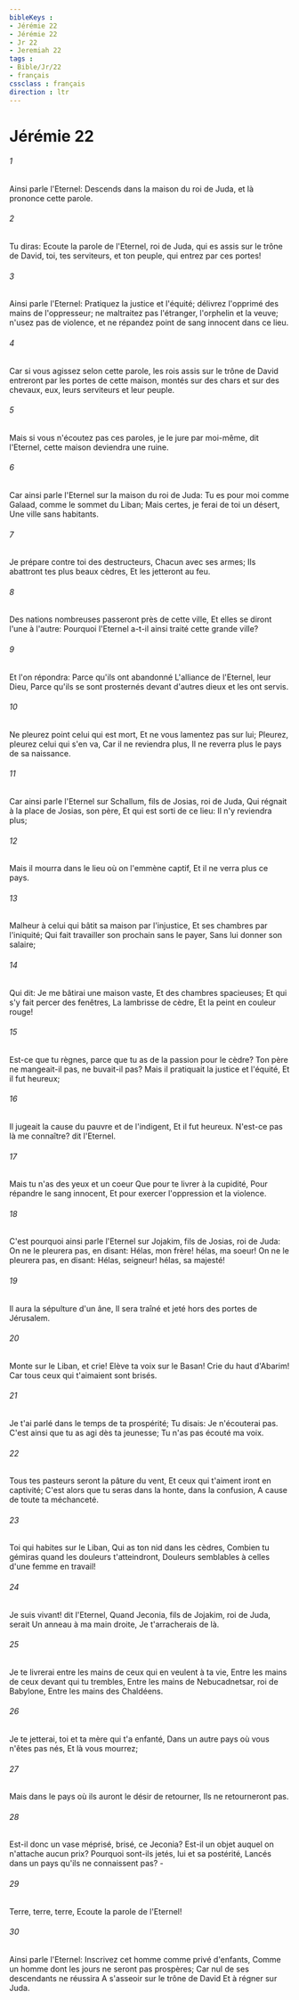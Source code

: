 ```yaml
---
bibleKeys : 
- Jérémie 22
- Jérémie 22
- Jr 22
- Jeremiah 22
tags : 
- Bible/Jr/22
- français
cssclass : français
direction : ltr
---
```


# Jérémie 22

###### 1
Ainsi parle l'Eternel: Descends dans la maison du roi de Juda, et là prononce cette parole.
###### 2
Tu diras: Ecoute la parole de l'Eternel, roi de Juda, qui es assis sur le trône de David, toi, tes serviteurs, et ton peuple, qui entrez par ces portes!
###### 3
Ainsi parle l'Eternel: Pratiquez la justice et l'équité; délivrez l'opprimé des mains de l'oppresseur; ne maltraitez pas l'étranger, l'orphelin et la veuve; n'usez pas de violence, et ne répandez point de sang innocent dans ce lieu.
###### 4
Car si vous agissez selon cette parole, les rois assis sur le trône de David entreront par les portes de cette maison, montés sur des chars et sur des chevaux, eux, leurs serviteurs et leur peuple.
###### 5
Mais si vous n'écoutez pas ces paroles, je le jure par moi-même, dit l'Eternel, cette maison deviendra une ruine.
###### 6
Car ainsi parle l'Eternel sur la maison du roi de Juda: Tu es pour moi comme Galaad, comme le sommet du Liban; Mais certes, je ferai de toi un désert, Une ville sans habitants.
###### 7
Je prépare contre toi des destructeurs, Chacun avec ses armes; Ils abattront tes plus beaux cèdres, Et les jetteront au feu.
###### 8
Des nations nombreuses passeront près de cette ville, Et elles se diront l'une à l'autre: Pourquoi l'Eternel a-t-il ainsi traité cette grande ville?
###### 9
Et l'on répondra: Parce qu'ils ont abandonné L'alliance de l'Eternel, leur Dieu, Parce qu'ils se sont prosternés devant d'autres dieux et les ont servis.
###### 10
Ne pleurez point celui qui est mort, Et ne vous lamentez pas sur lui; Pleurez, pleurez celui qui s'en va, Car il ne reviendra plus, Il ne reverra plus le pays de sa naissance.
###### 11
Car ainsi parle l'Eternel sur Schallum, fils de Josias, roi de Juda, Qui régnait à la place de Josias, son père, Et qui est sorti de ce lieu: Il n'y reviendra plus;
###### 12
Mais il mourra dans le lieu où on l'emmène captif, Et il ne verra plus ce pays.
###### 13
Malheur à celui qui bâtit sa maison par l'injustice, Et ses chambres par l'iniquité; Qui fait travailler son prochain sans le payer, Sans lui donner son salaire;
###### 14
Qui dit: Je me bâtirai une maison vaste, Et des chambres spacieuses; Et qui s'y fait percer des fenêtres, La lambrisse de cèdre, Et la peint en couleur rouge!
###### 15
Est-ce que tu règnes, parce que tu as de la passion pour le cèdre? Ton père ne mangeait-il pas, ne buvait-il pas? Mais il pratiquait la justice et l'équité, Et il fut heureux;
###### 16
Il jugeait la cause du pauvre et de l'indigent, Et il fut heureux. N'est-ce pas là me connaître? dit l'Eternel.
###### 17
Mais tu n'as des yeux et un coeur Que pour te livrer à la cupidité, Pour répandre le sang innocent, Et pour exercer l'oppression et la violence.
###### 18
C'est pourquoi ainsi parle l'Eternel sur Jojakim, fils de Josias, roi de Juda: On ne le pleurera pas, en disant: Hélas, mon frère! hélas, ma soeur! On ne le pleurera pas, en disant: Hélas, seigneur! hélas, sa majesté!
###### 19
Il aura la sépulture d'un âne, Il sera traîné et jeté hors des portes de Jérusalem.
###### 20
Monte sur le Liban, et crie! Elève ta voix sur le Basan! Crie du haut d'Abarim! Car tous ceux qui t'aimaient sont brisés.
###### 21
Je t'ai parlé dans le temps de ta prospérité; Tu disais: Je n'écouterai pas. C'est ainsi que tu as agi dès ta jeunesse; Tu n'as pas écouté ma voix.
###### 22
Tous tes pasteurs seront la pâture du vent, Et ceux qui t'aiment iront en captivité; C'est alors que tu seras dans la honte, dans la confusion, A cause de toute ta méchanceté.
###### 23
Toi qui habites sur le Liban, Qui as ton nid dans les cèdres, Combien tu gémiras quand les douleurs t'atteindront, Douleurs semblables à celles d'une femme en travail!
###### 24
Je suis vivant! dit l'Eternel, Quand Jeconia, fils de Jojakim, roi de Juda, serait Un anneau à ma main droite, Je t'arracherais de là.
###### 25
Je te livrerai entre les mains de ceux qui en veulent à ta vie, Entre les mains de ceux devant qui tu trembles, Entre les mains de Nebucadnetsar, roi de Babylone, Entre les mains des Chaldéens.
###### 26
Je te jetterai, toi et ta mère qui t'a enfanté, Dans un autre pays où vous n'êtes pas nés, Et là vous mourrez;
###### 27
Mais dans le pays où ils auront le désir de retourner, Ils ne retourneront pas.
###### 28
Est-il donc un vase méprisé, brisé, ce Jeconia? Est-il un objet auquel on n'attache aucun prix? Pourquoi sont-ils jetés, lui et sa postérité, Lancés dans un pays qu'ils ne connaissent pas? -
###### 29
Terre, terre, terre, Ecoute la parole de l'Eternel!
###### 30
Ainsi parle l'Eternel: Inscrivez cet homme comme privé d'enfants, Comme un homme dont les jours ne seront pas prospères; Car nul de ses descendants ne réussira A s'asseoir sur le trône de David Et à régner sur Juda.
